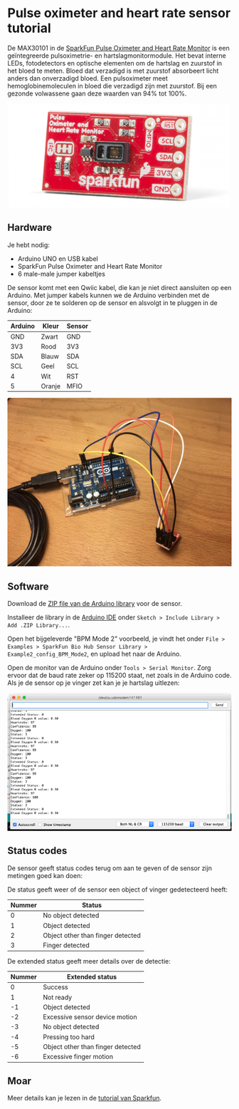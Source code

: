 # Pulse oximeter and heart rate sensor tutorial

De MAX30101 in de [SparkFun Pulse Oximeter and Heart Rate Monitor](https://learn.sparkfun.com/tutorials/sparkfun-pulse-oximeter-and-heart-rate-monitor-hookup-guide) is een geïntegreerde pulsoximetrie- en hartslagmonitormodule. Het bevat interne LEDs, fotodetectors en optische elementen om de hartslag en zuurstof in het bloed te meten. Bloed dat verzadigd is met zuurstof absorbeert licht anders dan onverzadigd bloed. Een pulsoximeter meet hemoglobinemoleculen in bloed die verzadigd zijn met zuurstof. Bij een gezonde volwassene gaan deze waarden van 94% tot 100%.


![GSR sensor](images/pulse.jpg)

## Hardware

Je hebt nodig:

* Arduino UNO en USB kabel
* SparkFun Pulse Oximeter and Heart Rate Monitor
* 6 male-male jumper kabeltjes

De sensor komt met een Qwiic kabel, die kan je niet direct aansluiten op een Arduino. Met jumper kabels kunnen we de Arduino verbinden met de sensor, door ze te solderen op de sensor en alsvolgt in te pluggen in de Arduino:

| Arduino | Kleur  | Sensor |
|---------|--------|------|
| GND     | Zwart  | GND  |
| 3V3     | Rood   | 3V3  |
| SDA     | Blauw  | SDA  |
| SCL     | Geel   | SCL  |
| 4       | Wit    | RST  |
| 5       | Oranje | MFIO |

![Hardware aansluitingen](images/hardware.jpg)

## Software

Download de [ZIP file van de Arduino library](https://github.com/sparkfun/SparkFun_Bio_Sensor_Hub_Library/archive/master.zip) voor de sensor. 

Installeer de library in de [Arduino IDE](https://www.arduino.cc/en/Main/Software) onder `Sketch > Include Library > Add .ZIP Library...`.

Open het bijgeleverde "BPM Mode 2" voorbeeld, je vindt het onder `File > Examples > SparkFun Bio Hub Sensor Library > Example2_config_BPM_Mode2`, en upload het naar de Arduino.

Open de monitor van de Arduino onder `Tools > Serial Monitor`. Zorg ervoor dat de baud rate zeker op 115200 staat, net zoals in de Arduino code. Als je de sensor op je vinger zet kan je je hartslag uitlezen:

![Serial monitor](images/monitor.png)

## Status codes

De sensor geeft status codes terug om aan te geven of de sensor zijn metingen goed kan doen:

De status geeft weer of de sensor een object of vinger gedetecteerd heeft:

| Nummer | Status |
|--------|--------------|
| 0 | No object detected |
| 1 | Object detected |
| 2 | Object other than finger detected |
| 3 | Finger detected |

De extended status geeft meer details over de detectie:

| Nummer | Extended status |
|--------|--------------|
| 0 | Success |
| 1 | Not ready |
| -1 | Object detected |
| -2 | Excessive sensor device motion |
| -3 | No object detected |
| -4 | Pressing too hard |
| -5 | Object other than finger detected |
| -6 | Excessive finger motion |

## Moar

Meer details kan je lezen in de [tutorial van Sparkfun](https://learn.sparkfun.com/tutorials/sparkfun-pulse-oximeter-and-heart-rate-monitor-hookup-guide).
